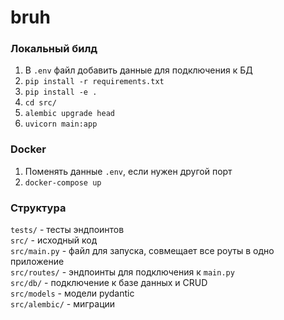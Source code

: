 # bruh

### Локальный билд

1. В `.env` файл добавить данные для подключения к БД
2. `pip install -r requirements.txt`
3. `pip install -e .`
4. `cd src/`
5. `alembic upgrade head`
6. `uvicorn main:app`

### Docker

1. Поменять данные `.env`, если нужен другой порт
2. `docker-compose up`


### Структура
`tests/` - тесты эндпоинтов <br>
`src/` - исходный код <br>
`src/main.py` - файл для запуска, совмещает все роуты в одно приложение <br>
`src/routes/` - эндпоинты для подключения к `main.py` <br>
`src/db/` - подключение к базе данных и CRUD <br>
`src/models` - модели pydantic <br>
`src/alembic/` - миграции <br>
